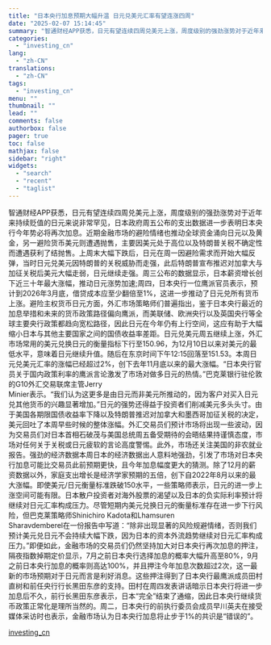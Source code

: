 ```yaml
---
title: "日本央行加息预期大幅升温 日元兑美元汇率有望连涨四周"
date: "2025-02-07 15:14:45"
summary: "智通财经APP获悉，日元有望连续四周兑美元上涨，周度级别的强劲涨势对于近年来持续贬值的日元来说非常..."
categories:
  - "investing_cn"
lang:
  - "zh-CN"
translations:
  - "zh-CN"
tags:
  - "investing_cn"
menu: ""
thumbnail: ""
lead: ""
comments: false
authorbox: false
pager: true
toc: false
mathjax: false
sidebar: "right"
widgets:
  - "search"
  - "recent"
  - "taglist"
---
```


智通财经APP获悉，日元有望连续四周兑美元上涨，周度级别的强劲涨势对于近年来持续贬值的日元来说非常罕见，日本政府周五公布的支出数据进一步表明日本央行今年势必将再次加息。近期金融市场的避险情绪也推动全球资金涌向日元以及黄金，另一避险货币美元则遭遇抛售，主要因美元处于高位以及特朗普关税不确定性而遭遇获利了结抛售。上周末大幅下跌后，日元在周一因避险需求而开始大幅反弹，当时日元兑美元因特朗普的关税威胁而走强，此后特朗普宣布推迟对加拿大与加征关税后美元大幅走弱，日元继续走强。周三公布的数据显示，日本薪资增长创下近三十年最大涨幅，推动日元涨势加速;周四，日本央行一位鹰派官员表示，预计到2026年3月底，借贷成本应至少翻倍至1%，这进一步推动了日元兑所有货币上涨。避险主权货币日元方面，外汇市场策略师们普遍指出，鉴于日本央行最近的加息举措和未来的货币政策路径偏向鹰派，而美联储、欧洲央行以及英国央行等全球主要央行政策都趋向宽松路径，因此日元在今年仍有上行空间，这应有助于大幅缩小日本与其他主要国家之间的国债收益率差距。日元兑美元周五继续上涨，外汇市场常用的美元兑换日元的衡量指标下行至150.96，为12月10日以来对美元的最低水平，意味着日元继续升值。随后在东京时间下午12:15回落至151.53。本周日元兑美元汇率的涨幅已经超过2%，创下去年11月底以来的最大涨幅。“日本央行官员关于国内政策利率的鹰派言论激发了市场对做多日元的热情。”巴克莱银行驻伦敦的G10外汇交易联席主管Jerry   
Minier表示。“我们认为这更多是由日元而非美元所推动的，因为客户对买入日元兑其他货币的兴趣显著增加。”日元的强势还得益于投资者们削减美元多头头寸。由于美国各期限国债收益率下降以及特朗普推迟对加拿大和墨西哥加征关税的决定，美元回吐了本周早些时候的整体涨幅。外汇交易员们预计市场将出现一些波动，因为交易员们对日本首相石破茂与美国总统周五备受期待的会晤结果持谨慎态度，市场对任何关于关税或日元疲软的言论高度警惕。此外，市场还关注美国的非农就业报告。强劲的经济数据本周日本的经济数据出人意料地强劲，引发了市场对日本央行加息可能比交易员此前预期更快，且今年加息幅度更大的猜测。除了12月的薪资数据以外，家庭支出增长是经济学家预期的五倍，创下自2022年8月以来的最大涨幅。即使美元/日元衡量标准跌破150水平，一些策略师表示，日元的进一步上涨空间可能有限。日本散户投资者对海外股票的渴望以及日本的负实际利率预计将继续对日元汇率构成压力。尽管短期内美元兑换日元的衡量标准存在进一步下行风险，但巴克莱策略师Shinichiro Kadota和Lhamsuren   
Sharavdemberel在一份报告中写道：“除非出现显著的风险规避情绪，否则我们预计美元兑日元不会持续大幅下跌，因为日本的资本外流趋势继续对日元汇率构成压力。”即便如此，金融市场的交易员们仍然坚持加大对日本央行再次加息的押注，隔夜指数掉期定价显示，7月之前日本央行选择加息的概率大幅升高至80%，9月之前日本央行加息的概率则高达100%，并且押注今年加息次数超过2次，这一最新的市场预期对于日元而言是利好消息。这些押注得到了日本央行最鹰派成员田村直树和前任央行行长黑田东彦的支持。田村在周四发表讲话暗示日本央行将进一步加息后不久，前行长黑田东彦表示，日本“完全”结束了通缩，因此日本央行继续货币政策正常化是理所当然的。周二，日本央行的前执行委员会成员早川英夫在接受媒体采访时也表示，金融市场认为日本央行加息将止步于1%的共识是“错误的”。

[investing_cn](https://cn.investing.com/news/stock-market-news/article-2661862)
